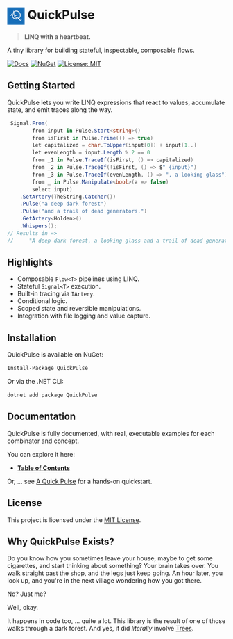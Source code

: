 # <img src='icon.png' width='40' align='top'/> QuickPulse

> **LINQ with a heartbeat.**

A tiny library for building stateful, inspectable, composable flows.

[![Docs](https://img.shields.io/badge/docs-QuickPulse-blue?style=flat-square&logo=readthedocs)](https://github.com/kilfour/QuickPulse/blob/main/Docs/ToC.md)
[![NuGet](https://img.shields.io/nuget/v/QuickPulse.svg?style=flat-square&logo=nuget)](https://www.nuget.org/packages/QuickPulse)
[![License: MIT](https://img.shields.io/badge/license-MIT-success?style=flat-square)](https://github.com/kilfour/QuickPulse/blob/main/LICENSE)  
## Getting Started
QuickPulse lets you write LINQ expressions that react to values, accumulate state, and emit traces along the way.  
```csharp
 Signal.From(
        from input in Pulse.Start<string>()
        from isFirst in Pulse.Prime(() => true)
        let capitalized = char.ToUpper(input[0]) + input[1..]
        let evenLength = input.Length % 2 == 0
        from _1 in Pulse.TraceIf(isFirst, () => capitalized)
        from _2 in Pulse.TraceIf(!isFirst, () => $" {input}")
        from _3 in Pulse.TraceIf(evenLength, () => ", a looking glass")
        from _ in Pulse.Manipulate<bool>(a => false)
        select input)
    .SetArtery(TheString.Catcher())
    .Pulse("a deep dark forest")
    .Pulse("and a trail of dead generators.")
    .GetArtery<Holden>()
    .Whispers();
// Results in =>
//     "A deep dark forest, a looking glass and a trail of dead generators."
```
## Highlights

* Composable `Flow<T>` pipelines using LINQ.
* Stateful `Signal<T>` execution.
* Built-in tracing via `IArtery`.
* Conditional logic.
* Scoped state and reversible manipulations.
* Integration with file logging and value capture.  
## Installation

QuickPulse is available on NuGet:
```bash
Install-Package QuickPulse
```
Or via the .NET CLI:
```bash
dotnet add package QuickPulse
```  
## Documentation

QuickPulse is fully documented, with real, executable examples for each combinator and concept.

You can explore it here:

* **[Table of Contents](https://github.com/kilfour/QuickPulse/blob/main/Docs/ToC.md)**

Or, ... see [A Quick Pulse](https://github.com/kilfour/QuickPulse/blob/main/Docs/A_AQuickPulse/AQuickPulse.md) for a hands-on quickstart.  
## License

This project is licensed under the [MIT License](https://github.com/kilfour/QuickPulse/blob/main/LICENSE).  
## Why QuickPulse Exists?

Do you know how you sometimes leave your house, maybe to get some cigarettes, and start thinking about something?
Your brain takes over.
You walk straight past the shop, and the legs just keep going.
An hour later, you look up, and you're in the next village wondering how you got there.

No? Just me?

Well, okay.

It happens in code too, ... quite a lot.
This library is the result of one of those walks through a dark forest.
And yes, it did *literally* involve [Trees](https://github.com/kilfour/QuickPulse/blob/main/why-quickpulse-exists.md).  
